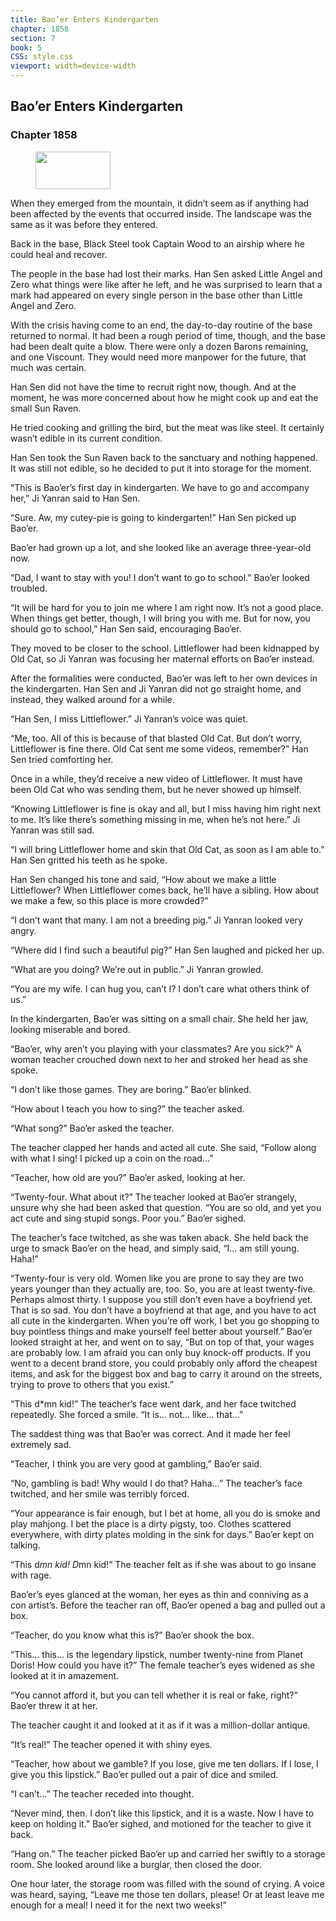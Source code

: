 ```yaml
---
title: Bao’er Enters Kindergarten
chapter: 1858
section: 7
book: 5
CSS: style.css
viewport: width=device-width
---
```


## Bao’er Enters Kindergarten

### Chapter 1858

<figure>
	<img src="../Images/gem.gif" alt="" id="gem" width="120" height="60" />
</figure>

When they emerged from the mountain, it didn’t seem as if anything had been affected by the events that occurred inside. The landscape was the same as it was before they entered.

Back in the base, Black Steel took Captain Wood to an airship where he could heal and recover.

The people in the base had lost their marks. Han Sen asked Little Angel and Zero what things were like after he left, and he was surprised to learn that a mark had appeared on every single person in the base other than Little Angel and Zero.

With the crisis having come to an end, the day-to-day routine of the base returned to normal. It had been a rough period of time, though, and the base had been dealt quite a blow. There were only a dozen Barons remaining, and one Viscount. They would need more manpower for the future, that much was certain.

Han Sen did not have the time to recruit right now, though. And at the moment, he was more concerned about how he might cook up and eat the small Sun Raven.

He tried cooking and grilling the bird, but the meat was like steel. It certainly wasn’t edible in its current condition.

Han Sen took the Sun Raven back to the sanctuary and nothing happened. It was still not edible, so he decided to put it into storage for the moment.

“This is Bao’er’s first day in kindergarten. We have to go and accompany her,” Ji Yanran said to Han Sen.

“Sure. Aw, my cutey-pie is going to kindergarten!” Han Sen picked up Bao’er.

Bao’er had grown up a lot, and she looked like an average three-year-old now.

“Dad, I want to stay with you! I don’t want to go to school.” Bao’er looked troubled.

“It will be hard for you to join me where I am right now. It’s not a good place. When things get better, though, I will bring you with me. But for now, you should go to school,” Han Sen said, encouraging Bao’er.

They moved to be closer to the school. Littleflower had been kidnapped by Old Cat, so Ji Yanran was focusing her maternal efforts on Bao’er instead.

After the formalities were conducted, Bao’er was left to her own devices in the kindergarten. Han Sen and Ji Yanran did not go straight home, and instead, they walked around for a while.

“Han Sen, I miss Littleflower.” Ji Yanran’s voice was quiet.

“Me, too. All of this is because of that blasted Old Cat. But don’t worry, Littleflower is fine there. Old Cat sent me some videos, remember?” Han Sen tried comforting her.

Once in a while, they’d receive a new video of Littleflower. It must have been Old Cat who was sending them, but he never showed up himself.

“Knowing Littleflower is fine is okay and all, but I miss having him right next to me. It’s like there’s something missing in me, when he’s not here.” Ji Yanran was still sad.

“I will bring Littleflower home and skin that Old Cat, as soon as I am able to.” Han Sen gritted his teeth as he spoke.

Han Sen changed his tone and said, “How about we make a little Littleflower? When Littleflower comes back, he’ll have a sibling. How about we make a few, so this place is more crowded?”

“I don’t want that many. I am not a breeding pig.” Ji Yanran looked very angry.

“Where did I find such a beautiful pig?” Han Sen laughed and picked her up.

“What are you doing? We’re out in public.” Ji Yanran growled.

“You are my wife. I can hug you, can’t I? I don’t care what others think of us.”

In the kindergarten, Bao’er was sitting on a small chair. She held her jaw, looking miserable and bored.

“Bao’er, why aren’t you playing with your classmates? Are you sick?” A woman teacher crouched down next to her and stroked her head as she spoke.

“I don’t like those games. They are boring.” Bao’er blinked.

“How about I teach you how to sing?” the teacher asked.

“What song?” Bao’er asked the teacher.

The teacher clapped her hands and acted all cute. She said, “Follow along with what I sing! I picked up a coin on the road…”

“Teacher, how old are you?” Bao’er asked, looking at her.

“Twenty-four. What about it?” The teacher looked at Bao’er strangely, unsure why she had been asked that question. “You are so old, and yet you act cute and sing stupid songs. Poor you.” Bao’er sighed.

The teacher’s face twitched, as she was taken aback. She held back the urge to smack Bao’er on the head, and simply said, “I… am still young. Haha!”

“Twenty-four is very old. Women like you are prone to say they are two years younger than they actually are, too. So, you are at least twenty-five. Perhaps almost thirty. I suppose you still don’t even have a boyfriend yet. That is so sad. You don’t have a boyfriend at that age, and you have to act all cute in the kindergarten. When you’re off work, I bet you go shopping to buy pointless things and make yourself feel better about yourself.” Bao’er looked straight at her, and went on to say, “But on top of that, your wages are probably low. I am afraid you can only buy knock-off products. If you went to a decent brand store, you could probably only afford the cheapest items, and ask for the biggest box and bag to carry it around on the streets, trying to prove to others that you exist.”

“This d*mn kid!” The teacher’s face went dark, and her face twitched repeatedly. She forced a smile. “It is… not… like… that…”

The saddest thing was that Bao’er was correct. And it made her feel extremely sad.

“Teacher, I think you are very good at gambling,” Bao’er said.

“No, gambling is bad! Why would I do that? Haha…” The teacher’s face twitched, and her smile was terribly forced.

“Your appearance is fair enough, but I bet at home, all you do is smoke and play mahjong. I bet the place is a dirty pigsty, too. Clothes scattered everywhere, with dirty plates molding in the sink for days.” Bao’er kept on talking.

“This d*mn kid! D*mn kid!” The teacher felt as if she was about to go insane with rage.

Bao’er’s eyes glanced at the woman, her eyes as thin and conniving as a con artist’s. Before the teacher ran off, Bao’er opened a bag and pulled out a box.

“Teacher, do you know what this is?” Bao’er shook the box.

“This… this… is the legendary lipstick, number twenty-nine from Planet Doris! How could you have it?” The female teacher’s eyes widened as she looked at it in amazement.

“You cannot afford it, but you can tell whether it is real or fake, right?” Bao’er threw it at her.

The teacher caught it and looked at it as if it was a million-dollar antique.

“It’s real!” The teacher opened it with shiny eyes.

“Teacher, how about we gamble? If you lose, give me ten dollars. If I lose, I give you this lipstick.” Bao’er pulled out a pair of dice and smiled.

“I can’t…” The teacher receded into thought.

“Never mind, then. I don’t like this lipstick, and it is a waste. Now I have to keep on holding it.” Bao’er sighed, and motioned for the teacher to give it back.

“Hang on.” The teacher picked Bao’er up and carried her swiftly to a storage room. She looked around like a burglar, then closed the door.

One hour later, the storage room was filled with the sound of crying. A voice was heard, saying, “Leave me those ten dollars, please! Or at least leave me enough for a meal! I need it for the next two weeks!”